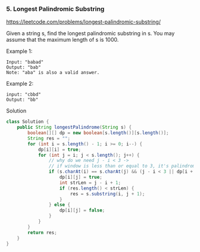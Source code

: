 ### 5. Longest Palindromic Substring
https://leetcode.com/problems/longest-palindromic-substring/

Given a string s, find the longest palindromic substring in s. You may assume that the maximum length of s is 1000.

Example 1:
```
Input: "babad"
Output: "bab"
Note: "aba" is also a valid answer.
```
Example 2:
```
input: "cbbd"
Output: "bb"
```
Solution
```java
class Solution {
    public String longestPalindrome(String s) {
        boolean[][] dp = new boolean[s.length()][s.length()];
        String res = "";
        for (int i = s.length() - 1; i >= 0; i--) {
            dp[i][i] = true;
            for (int j = i; j < s.length(); j++) {
                // why do we need j - i < 3 ->
                // if window is less than or equal to 3, it's palindrome
                if (s.charAt(i) == s.charAt(j) && (j - i < 3 || dp[i + 1][j - 1])) {
                    dp[i][j] = true;
                    int strLen = j - i + 1;
                    if (res.length() < strLen) {
                        res = s.substring(i, j + 1);
                    }
                } else {
                    dp[i][j] = false;
                }
            }
        }
        return res;
    }
}
```